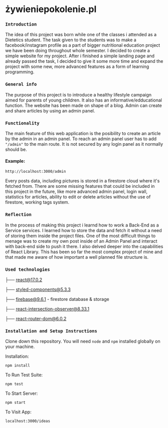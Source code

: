 # żywieniepokolenie.pl

### `Introduction`

The idea of this project was born while one of the classes i attended as a Dietetics student. The task given to the students was to make a facebook/instagram profile as a part of bigger nutritional education project we have been doing throughout whole semester. I decided to create a simple website for my project. After i finished a simple landing page and already passed the task, I decided to give it some more time and expand the project with some new, more advanced features as a form of learning programming.

### `General info`

The purpose of this project is to introduce a healthy lifestyle campaign aimed for parents of young children. It also has an informative/edducational function. The website has been made on shape of a blog. Admin can create and share articles by using an admin panel. 

### `Functionality`
The main feature of this web application is the posibility to create an article by the admin in an admin panel. To reach an admin panel user has to add `"/admin"` to the main route. It is not secured by any login panel as it normally should be.

#### Example:
`http://localhost:3000/admin`

Every posts data, including pictures is stored in a firestore cloud where it's fetched from.
There are some missing features that could be included in this project in the future, like more advanced admin panel, login wall, statistics for articles, ability to edit or delete articles without the use of firestore, working tags system.


### `Reflection`

In the process of making this project i learnd how to work a Back-End as a Service services. I learned how to store the data and fetch it without a need of storing them inside the project files. One of the most difficult things to menage was to create my own post inside of an Admin Panel and interact with back-end side to push it there. I also delved deeper into the capabilities of React Library. This has been so far the most complex project of mine and that made me aware of how important a well planned file structure is.


### `Used technologies`

├── react@17.0.2

├── styled-components@5.3.3

├── firebase@9.6.1 - firestore database & storage

├── react-intersection-observer@8.33.1

├── react-router-dom@6.0.2

### `Installation and Setup Instructions`

Clone down this repository. You will need `node` and `npm` installed globally on your machine.  

Installation:

`npm install`  

To Run Test Suite:  

`npm test`  

To Start Server:

`npm start`  

To Visit App:

`localhost:3000/ideas`  
